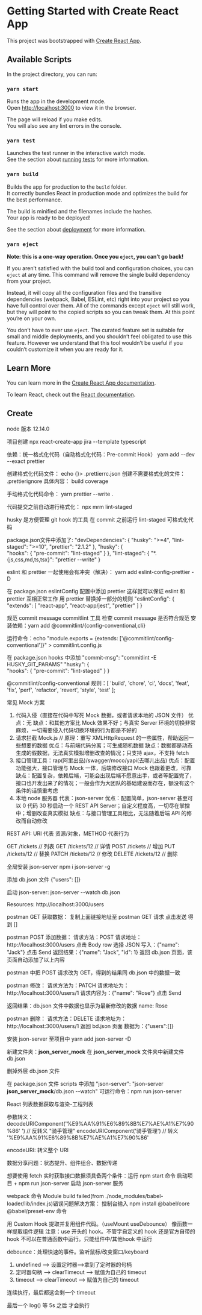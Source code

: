 # Getting Started with Create React App

This project was bootstrapped with [Create React App](https://github.com/facebook/create-react-app).

## Available Scripts

In the project directory, you can run:

### `yarn start`

Runs the app in the development mode.\
Open [http://localhost:3000](http://localhost:3000) to view it in the browser.

The page will reload if you make edits.\
You will also see any lint errors in the console.

### `yarn test`

Launches the test runner in the interactive watch mode.\
See the section about [running tests](https://facebook.github.io/create-react-app/docs/running-tests) for more information.

### `yarn build`

Builds the app for production to the `build` folder.\
It correctly bundles React in production mode and optimizes the build for the best performance.

The build is minified and the filenames include the hashes.\
Your app is ready to be deployed!

See the section about [deployment](https://facebook.github.io/create-react-app/docs/deployment) for more information.

### `yarn eject`

**Note: this is a one-way operation. Once you `eject`, you can’t go back!**

If you aren’t satisfied with the build tool and configuration choices, you can `eject` at any time. This command will remove the single build dependency from your project.

Instead, it will copy all the configuration files and the transitive dependencies (webpack, Babel, ESLint, etc) right into your project so you have full control over them. All of the commands except `eject` will still work, but they will point to the copied scripts so you can tweak them. At this point you’re on your own.

You don’t have to ever use `eject`. The curated feature set is suitable for small and middle deployments, and you shouldn’t feel obligated to use this feature. However we understand that this tool wouldn’t be useful if you couldn’t customize it when you are ready for it.

## Learn More

You can learn more in the [Create React App documentation](https://facebook.github.io/create-react-app/docs/getting-started).

To learn React, check out the [React documentation](https://reactjs.org/).

## Create
node 版本  12.14.0

项目创建
npx react-create-app jira --template typescript

依赖：统一格式化代码（自动格式化代码：Pre-commit Hook）
yarn add --dev --exact prettier

创建格式化代码文件：
echo {}> .prettierrc.json
创建不需要格式化的文件：
.prettierignore  具体内容： build  coverage

手动格式化代码命令：
yarn prettier --write .

代码提交之前自动进行格式化：
npx mrm lint-staged

husky 是方便管理 git hook 的工具
在 commit 之前运行 lint-staged 可格式化代码

package.json文件中添加了:
"devDependencies": {
  "husky": ">=4",
  "lint-staged": ">=10",
  "prettier": "2.1.2"
},
"husky": {  
  "hooks": {
    "pre-commit": "lint-staged"
  }
},
"lint-staged": {
  "*.{js,css,md,ts,tsx}": "prettier --write"
}

eslint 和 prettier 一起使用会有冲突（解决）：
yarn add eslint-config-prettier -D

在 package.json  eslintConfig 配置中添加 prettier 这样就可以保证 eslint 和 prettier 互相正常工作 用 prettier 替换掉一部分的规则
"eslintConfig": {
  "extends": [
  "react-app",
  "react-app/jest",
  "prettier"
  ]
}

规范 commit message
commitlint 工具 检查 commit message 是否符合规范
安装依赖：yarn add @commitlint/{config-conventional,cli}

运行命令：echo "module.exports = {extends: ['@commitlint/config-conventional']}" > commitlint.config.js

在 package.json hooks 中添加 "commit-msg": "commitlint -E HUSKY_GIT_PARAMS"
"husky": {  
 "hooks": {
  "pre-commit": "lint-staged"
  }
}

@commitlint/config-conventional 规则：[
'build',
'chore',
'ci',
'docs',
'feat',
'fix',
'perf',
'refactor',
'revert',
'style',
'test'
];

常见 Mock 方案
1. 代码入侵（直接在代码中写死 Mock 数据，或者请求本地的 JSON 文件）
   优点：无
   缺点：和其他方案比 Mock 效果不好；与真实 Server 环境的切换非常麻烦，一切需要侵入代码切换环境的行为都是不好的
2. 请求拦截 Mock.js  // 原理：重写 XMLHttpRequest 的一些属性，帮助返回一些想要的数据
   优点：与前端代码分离；可生成随机数据
   缺点：数据都是动态生成的假数据，无法真实模拟增删改查的情况；只支持 ajax，不支持 fetch
3. 接口管理工具：rap(阿里出品)/swagger/moco/yapi(去哪儿出品)
   优点：配置功能强大，接口管理与 Mock 一体，后端修改接口 Mock 也跟着更改，可靠
   缺点：配置复杂，依赖后端，可能会出现后端不愿意出手，或者等配置完了，接口也开发出来了的情况；一般会作为大团队的基础建设而存在，额没有这个条件的话慎重考虑
4. 本地 node 服务器 代表：json-server
   优点：配置简单，json-server 甚至可以 0 代码 30 秒启动一个 REST API Server；自定义程度高，一切尽在掌控中；增删改查真实模拟
   缺点：与接口管理工具相比，无法随着后端 API 的修改而自动修改

REST API: URI 代表 资源/对象，METHOD 代表行为

GET /tickets  // 列表
GET /tickets/12  // 详情
POST /tickets  // 增加
PUT /tickets/12  // 替换
PATCH /tickets/12  // 修改
DELETE /tickets/12  // 删除

全局安装 json-server
npm i json-server -g

添加 db.json 文件
{"users": []}

启动 json-server: json-server --watch db.json

Resources: http://localhost:3000/users

postman GET 获取数据：
复制上面链接地址至 postman GET 请求 点击发送 得到 []

postman POST 添加数据：
请求方法：POST
请求地址：http://localhost:3000/users
点击 Body  row  选择 JSON
写入：{"name": "Jack"}  点击 Send
返回结果：{"name": "Jack", "id": 1}
返回 db.json 页面，该页面自动添加了以上内容

postman 中把 POST 请求改为 GET，得到的结果同 db.json 中的数据一致

postman 修改：
请求方法为：PATCH
请求地址为：http://localhost:3000/users/1 
请求内容为：{"name": "Rose"} 点击 Send

返回结果：db.json 文件中数据也显示为最新修改的数据 name: Rose

postman 删除：
请求方法：DELETE
请求地址为：http://localhost:3000/users/1
返回 bd.json 页面 数据为：{"users":[]}

安装 json-server 至项目中
yarn add json-server -D

新建文件夹：__json_server_mock__
在 __json_server_mock__ 文件夹中新建文件 db.json

删掉外层 db.json 文件

在 package.json 文件 scripts 中添加 "json-server": "json-server __json_server_mock__/db.json --watch"
可运行命令：npm run json-server

React 列表数据获取与渲染-工程列表

参数转义：
decodeURIComponent('%E9%AA%91%E6%89%8B%E7%AE%A1%E7%90%86'
')  // 反转义 "骑手管理"
encodeURIComponent('骑手管理')  // 转义 '%E9%AA%91%E6%89%8B%E7%AE%A1%E7%90%86'

encodeURI: 转义整个 URI

数据分享问题：状态提升、组件组合、数据传递


想要使用 fetch 实时获取接口数据须具备两个条件：运行 npm start 命令 启动项目 + npm run json-server 启动 json-server  服务

webpack 命令 Module build failed(from ./node_modules/babel-loader/lib/index.js)错误问题解决方案：
控制台输入 npm install @babel/core @babel/preset-env 命令

用 Custom Hook  提取并复用组件代码。（useMount  useDebounce） 像函数一样提取组件逻辑
注意：use 开头的 hook。不管字自定义的 hook 还是官方自带的 hook 不可以在普通函数中运行。只能组件中/其他hook 中运行

debounce：处理快速的事件。监听鼠标/改变窗口/keyboard

1. undefined --> 设置定时器-->拿到了定时器的句柄
2. 定时器句柄 --> clearTimeout --> 赋值为自己的 timeout
3. timeout --> clearTimeout  -->  赋值为自己的 timeout

连续执行，最后都这会剩一个 timeout

最后一个 log() 等 5s 之后 才会执行